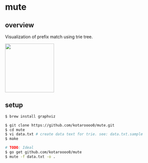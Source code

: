# mute

## overview

Visualization of prefix match using trie tree.

<img src="https://user-images.githubusercontent.com/31947384/91878632-8ce34c00-ecba-11ea-8ab7-fea3e380b7ea.png" width="160">

## setup

```sh
$ brew install graphviz

$ git clone https://github.com/kotaroooo0/mute.git
$ cd mute
$ vi data.txt # create data text for trie. see: data.txt.sample
$ make

# TODO: Ideal
$ go get github.com/kotaroooo0/mute
$ mute -f data.txt -o .
```
